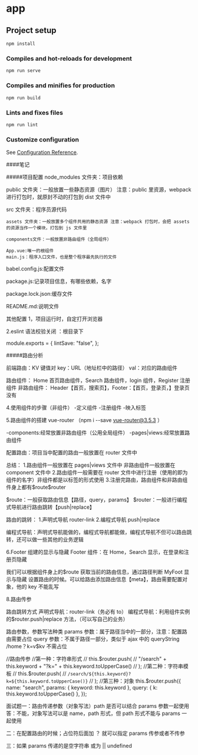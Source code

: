 # app

## Project setup

```
npm install
```

### Compiles and hot-reloads for development

```
npm run serve
```

### Compiles and minifies for production

```
npm run build
```

### Lints and fixes files

```
npm run lint
```

### Customize configuration

See [Configuration Reference](https://cli.vuejs.org/config/).

####笔记

#####项目配置
node_modules 文件夹：项目依赖

public 文件夹：一般放置一些静态资源（图片） 注意：public 里资源，webpack 进行打包时，就原封不动的打包到 dist 文件中

src 文件夹：程序员源代码

    assets 文件夹：一般放置多个组件共用的静态资源 注意：webpack 打包时，会把 assets 的资源当作一个模块，打包到 js 文件里

    components文件：一般放置非路由组件（全局组件）

    App.vue:唯一的根组件
    main.js：程序入口文件，也是整个程序最先执行的文件

babel.config.js:配置文件

package.js:记录项目信息，有哪些依赖，名字

package.lock.json:缓存文件

README.md:说明文件

其他配置
1，项目运行时，自定打开浏览器

2.eslint 语法校验关闭 ：根目录下

module.exports = {
lintSave: "false",
};

#####路由分析

前端路由：KV 键值对 key：URL（地址栏中的路径） val：对应的路由组件

路由组件：
Home 首页路由组件，Search 路由组件，login 组件，Register 注册组件
非路由组件：
Header【首页，搜索页】，Footer：【首页，登录页，】登录页没有

4.使用组件的步骤（非组件） -定义组件 -注册组件 -映入标签

5.路由组件的搭建 vue-router （npm i --save vue-router@3.5.3 ）

-components:经常放置非路由组件（公用全局组件）
-pages|views:经常放置路由组件

配置路由：项目当中配置的路由一般放置在 router 文件中

总结： 1.路由组件一般放置在 pages|views 文件中 非路由组件一般放置在 component 文件中 2.路由组件一般需要在 router 文件中进行注册（使用的即为组件的名字）非组件都是以标签的形式使用 3.注册完路由，路由组件和非路由组件身上都有$route\$router

$route：一般获取路由信息【路径，query，params】
$router：一般进行编程式导航进行路由跳转【push|replace】

路由的跳转： 1.声明式导航 router-link 2.编程式导航 push|replace

编程式导航：声明式导航能做的，编程式导航都能做，编程式导航不但可以路由跳转，还可以做一些其他的业务逻辑

6.Footer 组建的显示与隐藏
Footer 组件：在 Home，Search 显示，在登录和注册页隐藏

我们可以根据组件身上的$route 获取当前的路由信息，通过路径判断 MyFoot 显示与隐藏
设置路由的时候。可以给路由添加路由信息【meta】，路由需要配置对象，他的 key 不能乱写

8.路由传参

路由跳转方式
声明式导航：router-link（务必有 to）
编程式导航：利用组件实例的$router.push|replace 方法，（可以写自己的业务）

路由参数，参数写法种类
params 参数：属于路径当中的一部分，注意：配置路由需要占位
query 参数：不属于路径一部分，类似于 ajax 中的 queryString /home？k=v$kv 不需占位

//路由传参
//第一种：字符串形式
// this.$router.push(
      //   "/search" + this.keyword + "?k=" + this.keyword.toUpperCase()
      // );
      //第二种：字符串模板
      // this.$router.push(
// `/search/${this.keyword}?k=${this.keyword.toUpperCase()}`
// );
//第三种：对象
this.$router.push({
name: "search",
params: { keyword: this.keyword },
query: { k: this.keyword.toUpperCase() },
});

面试题一：路由传递参数（对象写法）path 是否可以结合 params 参数一起使用
答：不能，对象写法可以是 name，path 形式，但 path 形式不能与 params 一起使用

二：在配置路由的时候；占位符后面加 ？ 就可以指定 params 传参或者不传参

三：如果 params 传递的是空字符串 或为 || undefined

